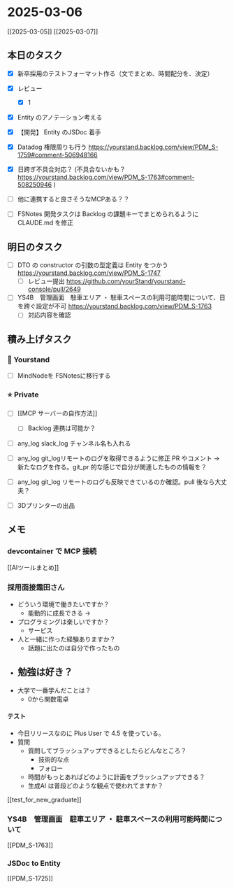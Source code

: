 # 2025-03-06

[[2025-03-05]] [[2025-03-07]]

## 本日のタスク

- [x] 新卒採用のテストフォーマット作る（文でまとめ、時間配分を、決定）
- [x] レビュー
	- [x] 1

- [x] Entity のアノテーション考える
- [x] 【開発】 Entity のJSDoc 着手
- [x] Datadog 権限周りも行う https://yourstand.backlog.com/view/PDM_S-1759#comment-506948166
- [x] 日跨ぎ不具合対応？ (不具合ないかも？ https://yourstand.backlog.com/view/PDM_S-1763#comment-508250946 )

- [ ] 他に連携すると良さそうなMCPある？？
- [ ] FSNotes 開発タスクは Backlog の課題キーでまとめられるように CLAUDE.md を修正

## 明日のタスク

- [ ] DTO の constructor の引数の型定義は Entity をつかう https://yourstand.backlog.com/view/PDM_S-1747
	- [ ] レビュー提出 https://github.com/yourStand/yourstand-console/pull/2649
- [ ] YS4B　管理画面　駐車エリア ・ 駐車スペースの利用可能時間について、日を跨ぐ設定が不可 https://yourstand.backlog.com/view/PDM_S-1763
	- [ ] 対応内容を確認

## 積み上げタスク

### 🔵 Yourstand

- [ ] MindNodeを FSNotesに移行する

### ⭐️ Private

- [ ] [[MCP サーバーの自作方法]]
	- [ ] Backlog 連携は可能か？

- [ ] any_log slack_log チャンネル名も入れる
- [ ] any_log git_logリモートのログを取得できるように修正 PR やコメント -> 新たなログを作る。git_pr 的な感じで自分が関連したものの情報を？
- [ ] any_log git_log リモートのログも反映できているのか確認。pull 後なら大丈夫？

- [ ] 3Dプリンターの出品

## メモ

### devcontainer で MCP 接続

[[AIツールまとめ]]

### 採用面接霜田さん

- どういう環境で働きたいですか？
	- 能動的に成長できる -> 
- プログラミングは楽しいですか？
	- サービス
- 人と一緒に作った経験ありますか？
	- 話題に出たのは自分で作ったもの
- 勉強は好き？
	- 
- 大学で一番学んだことは？
	- 0から関数電卓

#### テスト

- 今日リリースなのに Plus User で 4.5 を使っている。
- 質問
	- 質問してブラッシュアップできるとしたらどんなところ？
		- 技術的な点
		- フォロー
	- 時間がもっとあればどのように計画をブラッシュアップできる？
	- 生成AI は普段どのような観点で使われてますか？

[[test_for_new_graduate]]

### YS4B　管理画面　駐車エリア ・ 駐車スペースの利用可能時間について

[[PDM_S-1763]]

### JSDoc to Entity

[[PDM_S-1725]]